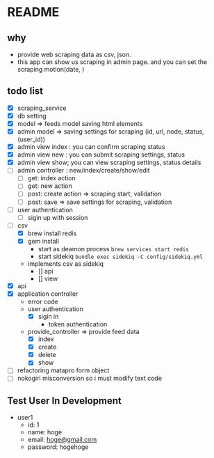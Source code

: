 # README
## why
- provide web scraping data as csv, json.
- this app can show us scraping in admin page. and you can set the scraping motion(date, )
## todo list
- [x] scraping_service
- [x] db setting
- [x] model  => feeds model saving html elements
- [x] admin model => saving settings for scraping (id, url, node, status, (user_id))
- [x] admin view index : you can confirm scraping status
- [x] admin view new : you can submit scraping settings, status
- [x] admin view show; you can view scraping settings, status details
- [ ] admin controller : new/index/create/show/edit
  - [ ] get: index action
  - [ ] get: new action
  - [ ] post: create action => scraping start, validation
  - [ ] post: save => save settings for scraping, validation
- [ ] user authentication
  - [ ] sigin up with session

- [ ] csv
  - [x] brew install redis
  - [x] gem install
    - start as deamon process `brew services start redis`
    - start sidekiq `bundle exec sidekiq -C config/sidekiq.yml`
  - implements csv as sidekiq
    - [] api
    - [] view
- [x] api
- [x] application controller
  - error code
  - user authentication
    - [x] sigin in
      - token authentication

  - provide_controller => provide feed data
    - [x] index
    - [x] create
    - [x] delete
    - [x] show
- [ ] refactoring matapro form object
- [ ] nokogiri misconversion so i must modify text code

## Test User In Development
- user1
  - id: 1
  - name: hoge
  - email: hoge@gmail.com
  - password: hogehoge